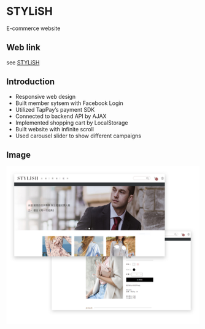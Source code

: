 # STYLiSH

E-commerce website<br>

## Web link
see [STYLiSH](https://framweb-79896.firebaseapp.com/)

## Introduction
* Responsive web design
* Built member sytsem with Facebook Login 
* Utilized TapPay’s payment SDK 
* Connected to backend API by AJAX
* Implemented shopping cart by LocalStorage 
* Built website with infinite scroll
* Used carousel slider to show different campaigns
## Image
![image](https://github.com/ssuchen/AppWorksSchool_STYLiSH/blob/master/readme_img-001.jpg)
